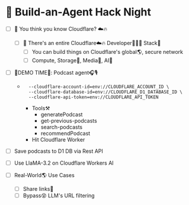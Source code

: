 # 🧸 Build-an-Agent Hack Night

- [ ] 🤔 You think you know Cloudflare? ☁️🔥
  - [ ] 🧰 There's an entire Cloudflare☁️🔥 Developer👩🏻‍💻 Stack🥞
    - [ ] You can build things on Cloudflare's global🌎, secure network
    - [ ] Compute, Storage📀, Media🌠, AI🤖
- [ ] 🚀DEMO TIME🚀: Podcast agent🎧🎙️ 
  - ```
      --cloudflare-account-id=env://CLOUDFLARE_ACCOUNT_ID \
      --cloudflare-database-id=env://CLOUDFLARE_D1_DATABASE_ID \
      --cloudflare-api-token=env://CLOUDFLARE_API_TOKEN
    ```
    - Tools⚒️
      - generatePodcast
      - get-previous-podcasts
      - search-podcasts
      - recommendPodcast
    - Hit Cloudflare Worker

- [ ] Save podcasts to D1 DB via Rest API
- [ ] Use LlaMA-3.2 on Cloudflare Workers AI
- [ ] Real-World🌎 Use Cases
  - [ ] Share links🔗
  - [ ] Bypass😵 LLM's URL filtering